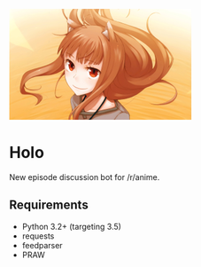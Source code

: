 ![Holo, of course.](holo.png)

# Holo
New episode discussion bot for /r/anime.

## Requirements
* Python 3.2+ (targeting 3.5)
* requests
* feedparser
* PRAW
